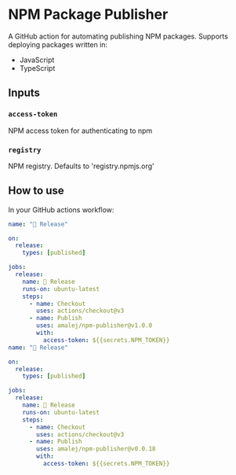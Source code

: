 # NPM Package Publisher

A GitHub action for automating publishing NPM packages.
Supports deploying packages written in:

- JavaScript
- TypeScript

## Inputs

### `access-token`

NPM access token for authenticating to npm

### `registry`

NPM registry. Defaults to 'registry.npmjs.org'

## How to use

In your GitHub actions workflow:

```yml
name: "🚀 Release"

on:
  release:
    types: [published]

jobs:
  release:
    name: 🚀 Release
    runs-on: ubuntu-latest
    steps:
      - name: Checkout
        uses: actions/checkout@v3
      - name: Publish
        uses: amalej/npm-publisher@v1.0.0
        with:
          access-token: ${{secrets.NPM_TOKEN}}
name: "🚀 Release"

on:
  release:
    types: [published]

jobs:
  release:
    name: 🚀 Release
    runs-on: ubuntu-latest
    steps:
      - name: Checkout
        uses: actions/checkout@v3
      - name: Publish
        uses: amalej/npm-publisher@v0.0.18
        with:
          access-token: ${{secrets.NPM_TOKEN}}

```
